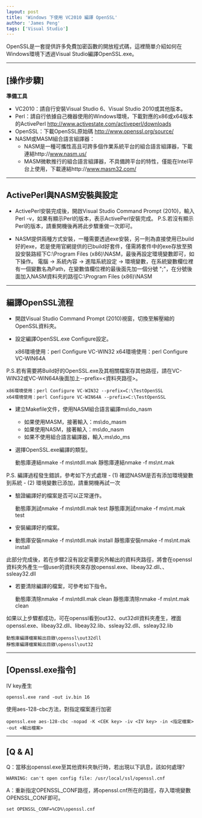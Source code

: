 ```yaml
---
layout: post
title: 'Windows 下使用 VC2010 編譯 OpenSSL'
author: 'James Peng'
tags: ['Visual Studio']
---
```



OpenSSL是一套提供許多免費加密函數的開放程式碼，這裡簡單介紹如何在Windows環境下透過Visual Studio編譯OpenSSL.exe。


----------

## [操作步驟] ##

**準備工具**

- VC2010：請自行安裝Visual Studio 6、Visual Studio 2010或其他版本。
- Perl：請自行依據自己機器使用的Windows環境，下載對應的x86或x64版本的ActivePerl http://www.activestate.com/activeperl/downloads
- OpenSSL：下載OpenSSL原始碼 http://www.openssl.org/source/
- NASM或MASM組合語言組譯器： 
	- NASM是一種可攜性高且可跨多個作業系統平台的組合語言組譯器，下載連結http://www.nasm.us/
	- MASM微軟推行的組合語言組譯器，不具備跨平台的特性，僅能在Intel平台上使用，下載連結http://www.masm32.com/


----------


## ActivePerl與NASM安裝與設定 ##

- ActivePerl安裝完成後，開啟Visual Studio Command Prompt (2010)，輸入Perl -v，如果有顯示Perl的版本，表示ActivePerl安裝完成。
P.S.若沒有顯示Perl的版本，請重開機後再將此步驟重做一次即可。

- NASM提供兩種方式安裝，一種需要透過exe安裝，另一則為直接使用已build好的exe，若是使用官網提供的已build好套件，僅需將套件中的exe存放至預設安裝路經下C:\Program Files (x86)\NASM，最後再設定環境變數即可，如下操作。 電腦 -> 系統內容 -> 進階系統設定 -> 環境變數，在系統變數欄位裡有一個變數名為Path，在變數值欄位裡的最後面先加一個分號 ";"，在分號後面加入NASM資料夾的路徑C:\Program Files (x86)\NASM


----------

## 編譯OpenSSL流程 ##

- 開啟Visual Studio Command Prompt (2010)視窗，切換至解壓縮的OpenSSL資料夾。

- 設定編譯OpenSSL.exe Configure設定。

    x86環境使用：perl Configure VC-WIN32
    x64環境使用：perl Configure VC-WIN64A


P.S.若有需要將Build好的OpenSSL.exe及其相關檔案存其他路徑，請在VC-WIN32或VC-WIN64A後面加上--prefix=<資料夾路徑>。

    x86環境使用：perl Configure VC-WIN32 --prefix=C:\TestOpenSSL
    x64環境使用：perl Configure VC-WIN64A --prefix=C:\TestOpenSSL



- 建立Makefile文件，使用NASM組合語言編譯ms\do_nasm
	- 如果使用MASM，接著輸入：ms\do_masm
	- 如果使用NASM，接著輸入：ms\do_nasm
	- 如果不使用組合語言編譯器，輸入:ms\do_ms

- 選擇OpenSSL.exe編譯的類型。

    動態庫連結nmake -f ms\ntdll.mak
    靜態庫連結nmake -f ms\nt.mak

P.S. 編譯過程發生錯誤，參考如下方式處理
	- (1) 確認NASM是否有添加環境變數到系統
	- (2) 環境變數已添加，請重開機再試一次


- 驗證編譯好的檔案是否可以正常運作。

    動態庫測試nmake -f ms\ntdll.mak test
    靜態庫測試nmake -f ms\nt.mak test

- 安裝編譯好的檔案。
- 
    動態庫安裝nmake -f ms\ntdll.mak install
    靜態庫安裝nmake -f ms\nt.mak install

此部分完成後，若在步驟2沒有設定需要另外輸出的資料夾路徑，將會在openssl資料夾外產生一個user的資料夾來存放openssl.exe、libeay32.dll、、ssleay32.dll


- 若要清除編譯的檔案，可參考如下指令。

    動態庫清除nmake -f ms\ntdll.mak clean
    靜態庫清除nmake -f ms\nt.mak clean

如果以上步驟都成功，可在openssl看到out32、out32dll資料夾產生，裡面openssl.exe、libeay32.dll、libeay32.lib、ssleay32.dll、ssleay32.lib

    動態庫編譯檔案輸出目錄\openssl\out32dll
    靜態庫編譯檔案輸出目錄\openssl\out32


----------

## [Openssl.exe指令] ##

IV key產生

    openssl.exe rand -out iv.bin 16

使用aes-128-cbc方法，對指定檔案進行加密

    openssl.exe aes-128-cbc -nopad -K <CEK key> -iv <IV key> -in <指定檔案> -out <輸出檔案>



----------

## [Q & A] ##

Q：當移出openssl.exe至其他資料夾執行時，若出現以下訊息，該如何處理?

    WARNING: can't open config file: /usr/local/ssl/openssl.cnf


A：重新指定OPENSSL_CONF路徑，將openssl.cnf所在的路徑，存入環境變數OPENSSL_CONF即可。

    set OPENSSL_CONF=%CD%\openssl.cnf